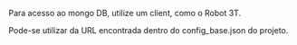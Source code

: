 Para acesso ao mongo DB, utilize um client, como o Robot 3T.

Pode-se utilizar da URL encontrada dentro do config_base.json do projeto.